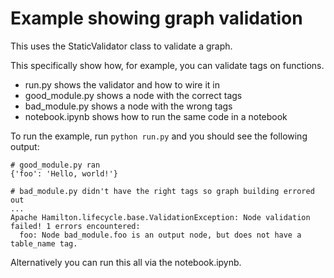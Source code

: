 # Example showing graph validation

This uses the StaticValidator class to validate a graph.

This specifically show how, for example, you can validate tags on functions.

 - run.py shows the validator and how to wire it in
 - good_module.py shows a node with the correct tags
 - bad_module.py shows a node with the wrong tags
 - notebook.ipynb shows how to run the same code in a notebook

To run the example, run `python run.py` and you should see the following output:

```
# good_module.py ran
{'foo': 'Hello, world!'}

# bad_module.py didn't have the right tags so graph building errored out
...
Apache Hamilton.lifecycle.base.ValidationException: Node validation failed! 1 errors encountered:
  foo: Node bad_module.foo is an output node, but does not have a table_name tag.
```

Alternatively you can run this all via the notebook.ipynb.
